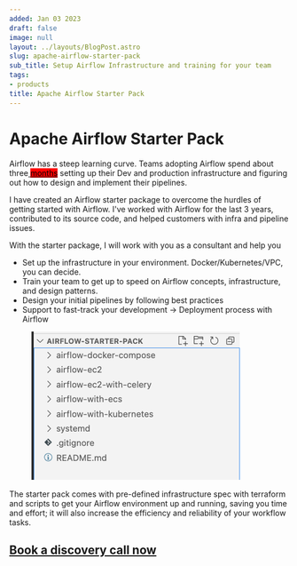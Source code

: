 ```yaml
---
added: Jan 03 2023
draft: false
image: null
layout: ../layouts/BlogPost.astro
slug: apache-airflow-starter-pack
sub_title: Setup Airflow Infrastructure and training for your team
tags:
- products
title: Apache Airflow Starter Pack
---
```


# Apache Airflow Starter Pack

Airflow has a steep learning curve. Teams adopting Airflow spend about three[ <mark style="background-color:red;">months</mark>](https://airflow.apache.org/use-cases/onefootball/#what-are-the-results) setting up their Dev and production infrastructure and figuring out how to design and implement their pipelines.

I have created an Airflow starter package to overcome the hurdles of getting started with Airflow. I've worked with Airflow for the last 3 years, contributed to its source code, and helped customers with infra and pipeline issues.

With the starter package, I will work with you as a consultant and help you

* Set up the infrastructure in your environment. Docker/Kubernetes/VPC, you can decide.
* Train your team to get up to speed on Airflow concepts, infrastructure, and design patterns.
* Design your initial pipelines by following best practices
* Support to fast-track your development -> Deployment process with Airflow

<figure><img src="../.gitbook/assets/image (2) (5).png" alt=""><figcaption></figcaption></figure>

The starter pack comes with pre-defined infrastructure spec with terraform and scripts to get your Airflow environment up and running, saving you time and effort; it will also increase the efficiency and reliability of your workflow tasks.

## [Book a discovery call now](https://zcal.co/bhavaniravi/airflow-starterpack)